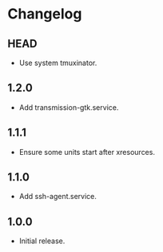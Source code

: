 # Changelog

## HEAD

- Use system tmuxinator.

## 1.2.0

- Add transmission-gtk.service.

## 1.1.1

- Ensure some units start after xresources.

## 1.1.0

- Add ssh-agent.service.

## 1.0.0

- Initial release.
